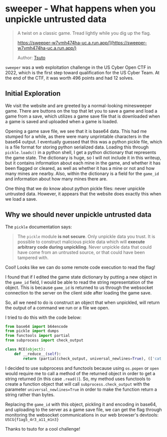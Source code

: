 # sweeper - What happens when you unpickle untrusted data

> A twist on a classic game. Tread lightly while you dig up the flag.
>
> https://sweeper-w7vmh474ha-uc.a.run.app/](https://sweeper-w7vmh474ha-uc.a.run.app/)
> 
> Author:  [Tsuto](https://github.com/jselliott)

`sweeper` was a web exploitation challenge in the US Cyber Open CTF in 2022, which is the first step toward qualification for the US Cyber Team. At the end of the CTF, it was worth 496 points and had 12 solves. 

## Initial Exploration
We visit the website and are greeted by a normal-looking minesweeper game. There are buttons on the top that let you to save a game and load a game from a save, which utilizes a game save file that is downloaded when a game is saved and uploaded when a game is loaded.

Opening a game save file, we see that it is base64 data. This had me stumped for a while, as there were many unprintable characters in the base64 output. I eventually guessed that this was a python pickle file, which is a file format for storing python serialized data. Loading this through `pickle.loads()` in a python shell, I get a python dictionary that represents the game state. The dictionary is huge, so I will not include it in this writeup, but it contains information about each mine in the game, and whether it has been flagged or cleared, as well as whether it has a mine or not and how many mines are nearby. Also, within the dictionary is a field for the `game_id` and information about how many mines there are.

One thing that we do know about python pickle files: never unpickle untrusted data. However, it appears that the website does exactly this when we load a save. 

## Why we should never unpickle untrusted data
The `pickle` documentation says:
> The  `pickle`  module  **is not secure**. Only unpickle data you trust.
> It is possible to construct malicious pickle data which will  **execute arbitrary code during unpickling**. Never unpickle data that could have come from an untrusted source, or that could have been tampered with.

Cool! Looks like we can do some remote code execution to read the flag!

I found that if I edited the game state dictionary by putting a new object in the `game_id` field, I would be able to read the string representation of the object. This is because `game_id` is returned to us through the websocket connection to the server on the client side after loading the game save.

So, all we need to do is construct an object that when unpickled, will return the output of a command we run or a file we open.

I tried to do this with the code below:
```python
from base64 import b64encode
from pickle import dumps
from functools import partial
from subprocess import check_output

class RCE(object):
    def __reduce__(self):
        return (partial(check_output, universal_newlines=True), (['cat', '/flag.txt'],))
```

I decided to use subprocess and functools because using `os.popen` or `open` would require me to call a method of the returned object in order to get a string returned (in this case `.read()`). So, my method uses functools to create a function object that will call `subprocess.check_output` with the parameter `universal_newlines=True` in order to make the function return a string rather than bytes. 

Replacing the `game_id` with this object, pickling it and encoding in base64, and uploading to the server as a game save file, we can get the flag through monitoring the websocket communications in our web browser's devtools: `USCG{f1ag5_4r3_a11_m1n3}`

Thanks to tsuto for a cool challenge!
